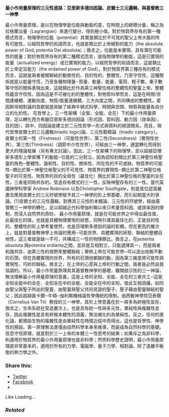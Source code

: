 **最小作用量原理的三元性進路：亞里斯多德四因論、皮爾士三元邏輯、與基督教三一神學**

最小作用量原理，是以在物理學是位能與動能的差，在時間上的總積分量，稱之為拉格蘭治量（Lagrangian）來進行變分，得到極小值。對於物質界存有的第一種模式而言，物理學的位能（potential）其實是類比於不可見的聖父上帝大能的所有可能性，以經院哲學的術語而言，也就是類比於上帝絕對的能力（the absolute power of God, potentia Dei absoluta）；換言之，位能是未實現、具有潛在可能性的能量；對於物質界存有的第二種模式而言，是指物理學的動能，這是已實現的能量（actualized energy）或已實現的能力，以經院哲學的術語而言，這是類比於上帝定旨能力（the ordained power of God）。對於物質界第三種存有的模式而言，這就是兩者被關聯結於動態性的、目的性的、整體性，乃至守恆性，這種關係就是以能量守恆，乃至各種物理量─質量、動量、能量、電荷、輕子數、重子數等守恆的關係表現出來，這就類比於作為第三神聖位格的整體性的聖靈上帝。整體性蘊含守恆性，因為這是不可被化約的整體性，對物質科學而言，這是在時間/空間連續體、運動向度、物質/能量連續體，三大向度之間，共同構成的整體性。愛因斯坦相對論的貢獻就是突破了經典牛頓式科學，時間與空間、物質與能量各自分立的化約性。 在哲學上，三一性架構（全智、全能、全在）下的最小作用量原理，足以轉化西方希臘亞里斯多德四因論（形式因、質料因、動力因（效率因）、目的因），其中，四因論是建立於二元性哲學—形式與質料的辯證關系。而且，現代哲學皮爾士的三元邏輯(triadic logic)論、三元性範疇論（triadic category）。皮爾士的第一性（Firstness）（可能性世界）、第二性(Secondness)（實現性世界）、第三性(Thirdness)（調節中介性世界），可經由三一神學，適當轉化而得到更大的理論發展（另有專文討論）。因此，三一性架構下的物理學，足以超越亞理斯多德形上學架構下的動能─位能的二分對立，因為認知到類比於第三神聖位格聖靈的角色─整體性、諧和性、目的性、關係性、同在性的不可或缺。物質界的可能性─類比於第一神聖位格聖父的不可見性、物質界的實現性─類比於第二神聖位格聖子的可見性、物質界的目的全局性（最佳化）類比於第三神聖位格的聖靈的全在性，三者是同時共存的。受造存有模式的三一性，反映神聖存有的三一性。當代英國神學科學家 Andrew Robinson 以及Christopher Southgate，則是首位認真嚴肅去應用皮爾士的三元符號學賦予其三一神學的形上學基礎，而引起相當大的爭論。[1]皮爾士的三元性邏輯，對應其三元性的本體論，三元性的符號學，經由基督教三一神學的轉化，足以超越近代科學伽利略以來只考量質料因、或效率因的限制，而深入自然界的奇妙。 最小作用量原理，就是在可能世界之中得出最佳值，此最佳化的值，也就是具體物理實現的狀態，同時引導其最佳化的，正是目的性的、整體性的形上學考量使然，也是亞理斯多德目的論的彰顯，但在更高的層次上，就是對基督教神學上帝論的應用─可能世界、具體實現的狀態、聯結的整體目地性，這三者就是缺一不可，共構成三一性的物理類比。換言之，在potentia absoluta 與potentia ordianta之間，並非是互相對立，只能選擇其一，而是兩者和諧共存，由第三性的視野來整體聯結；舉例上帝在可能世界─可以造出他搬不動的石頭，但在具體實現的世界，所有的石頭他都搬的動，因為第三維度將可能性與實現性，巧妙的聯結。換言之，在上帝的心意與上帝的行動之間，兩者是必然自我協調的。所以，最小作用量原理具其基督教神學的基礎，離開啟示性的三一神論，無法理解最小作用量原理的意義，這是上帝的全知、全能、全在的三者共工─這是全知全能中的全在、全知全在中的全能、全能全在中的全知，彼此互相涵攝，如同由聖父與聖子所出的聖靈、由聖靈與聖父共同見證的聖子、聖子藉由聖靈聯結的聖父；因此超越笛卡爾─牛頓─伽利略機械論哲學傳統的限制。由西敏神學院范泰爾（Cornelius Van Til）教授的三一神學，其形上學意義在於一與多為終極性並存，換言之，生命系統在受造層次上，也是具有統一性與多元性，單純性與複雜性並存，因此複雜性是具有終極本體性的涵義，無法被化約為單純性。反之，任何的進化論，都預設生物的複雜性是由單純性在時間近程中而得出，這也是哲學性、神學性的預設。第一原理無法進僅由自然科學本身來推導，而是成為自然科學的基礎。信息守恆原理，就是對於三一上帝的本體三一性思考的結果；如果斥之為非科學，則適用於物質界的最小作用量原理也是非科學；然而科學歷史證明，最小作用量原理是非常基本的，適用於所有的力學、電磁學、量子力學、相對論，除了遠離平衡態的熱力學之外。

### Share this:

  * [Twitter](https://aubinchang.wordpress.com/2011/12/31/%e6%9c%80%e5%b0%8f%e4%bd%9c%e7%94%a8%e9%87%8f%e5%8e%9f%e7%90%86%ef%bc%884%ef%bc%89%ef%bc%9a%e4%b8%89%e5%85%83%e6%80%a7%e9%80%b2%e8%b7%af%e7%9a%84%e8%a7%a3%e9%87%8b/?share=twitter "Click to share on Twitter")
  * [Facebook](https://aubinchang.wordpress.com/2011/12/31/%e6%9c%80%e5%b0%8f%e4%bd%9c%e7%94%a8%e9%87%8f%e5%8e%9f%e7%90%86%ef%bc%884%ef%bc%89%ef%bc%9a%e4%b8%89%e5%85%83%e6%80%a7%e9%80%b2%e8%b7%af%e7%9a%84%e8%a7%a3%e9%87%8b/?share=facebook "Click to share on Facebook")
  * 


Like Loading...

### _Related_
